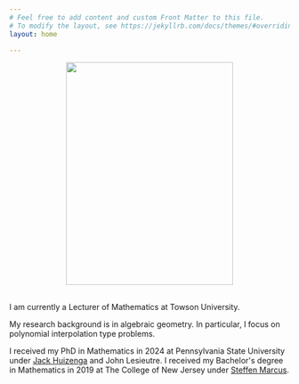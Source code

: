 ```yaml
---
# Feel free to add content and custom Front Matter to this file.
# To modify the layout, see https://jekyllrb.com/docs/themes/#overriding-theme-defaults
layout: home

---
```


<center> <img src="/pictures/headshot.JPG" width="300" height="400"> </center> <br/>

 I am currently a Lecturer of Mathematics at Towson University. 

My research background is in algebraic geometry. In particular, I focus on polynomial interpolation type problems. 

I received my PhD in Mathematics in 2024 at Pennsylvania State University under [Jack Huizenga](https://sites.psu.edu/jhuizenga/) and John Lesieutre. I received my Bachelor's degree in Mathematics in 2019 at The College of New Jersey under [Steffen Marcus](https://owd.tcnj.edu/~marcuss/).








